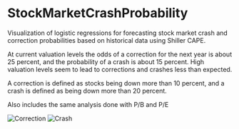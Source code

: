 # StockMarketCrashProbability
Visualization of logistic regressions for forecasting stock market crash and correction probabilities
based on historical data using Shiller CAPE.

At current valuation levels the odds of a correction for the next year is about 25 percent, and the
probability of a crash is about 15 percent. High valuation levels seem to lead to corrections and crashes less than expected.

A correction is defined as stocks being down more than 10 percent, and a crash is defined as being down more than 20 percent.

Also includes the same analysis done with P/B and P/E

![Correction](https://github.com/KaroRonty/StockMarketCrashProbability/blob/master/correction_cape.PNG)
![Crash](https://github.com/KaroRonty/StockMarketCrashProbability/blob/master/crash_cape.PNG)
